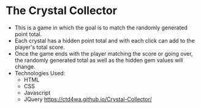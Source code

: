 # The Crystal Collector
* This is a game in which the goal is to match the randomly generated point total.
* Each crystal has a hidden point total and with each click can add to the player's total score.
* Once the game ends with the player matching the score or going over, the randomly generated total as well as the hidden gem values will change.
* Technologies Used:
  - HTML
  - CSS
  - Javascript
  - JQuery
https://ctd4wa.github.io/Crystal-Collector/
